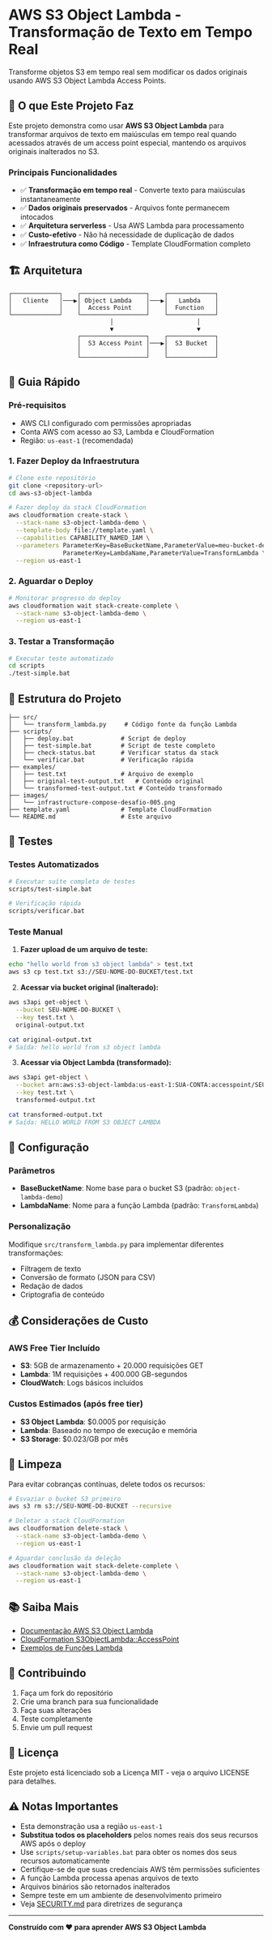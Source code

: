 # AWS S3 Object Lambda - Transformação de Texto em Tempo Real

Transforme objetos S3 em tempo real sem modificar os dados originais usando AWS S3 Object Lambda Access Points.

## 🎯 O que Este Projeto Faz

Este projeto demonstra como usar **AWS S3 Object Lambda** para transformar arquivos de texto em maiúsculas em tempo real quando acessados através de um access point especial, mantendo os arquivos originais inalterados no S3.

### Principais Funcionalidades
- ✅ **Transformação em tempo real** - Converte texto para maiúsculas instantaneamente
- ✅ **Dados originais preservados** - Arquivos fonte permanecem intocados
- ✅ **Arquitetura serverless** - Usa AWS Lambda para processamento
- ✅ **Custo-efetivo** - Não há necessidade de duplicação de dados
- ✅ **Infraestrutura como Código** - Template CloudFormation completo

## 🏗️ Arquitetura

```
┌─────────────┐    ┌──────────────────┐    ┌─────────────┐
│   Cliente   │───▶│ Object Lambda    │───▶│   Lambda    │
│             │    │  Access Point    │    │  Function   │
└─────────────┘    └──────────────────┘    └─────────────┘
                            │                       │
                            ▼                       ▼
                   ┌──────────────────┐    ┌─────────────┐
                   │  S3 Access Point │───▶│  S3 Bucket  │
                   │                  │    │             │
                   └──────────────────┘    └─────────────┘
```

## 🚀 Guia Rápido

### Pré-requisitos
- AWS CLI configurado com permissões apropriadas
- Conta AWS com acesso ao S3, Lambda e CloudFormation
- Região: `us-east-1` (recomendada)

### 1. Fazer Deploy da Infraestrutura

```bash
# Clone este repositório
git clone <repository-url>
cd aws-s3-object-lambda

# Fazer deploy da stack CloudFormation
aws cloudformation create-stack \
  --stack-name s3-object-lambda-demo \
  --template-body file://template.yaml \
  --capabilities CAPABILITY_NAMED_IAM \
  --parameters ParameterKey=BaseBucketName,ParameterValue=meu-bucket-demo \
               ParameterKey=LambdaName,ParameterValue=TransformLambda \
  --region us-east-1
```

### 2. Aguardar o Deploy

```bash
# Monitorar progresso do deploy
aws cloudformation wait stack-create-complete \
  --stack-name s3-object-lambda-demo \
  --region us-east-1
```

### 3. Testar a Transformação

```bash
# Executar teste automatizado
cd scripts
./test-simple.bat
```

## 📁 Estrutura do Projeto

```
├── src/
│   └── transform_lambda.py     # Código fonte da função Lambda
├── scripts/
│   ├── deploy.bat             # Script de deploy
│   ├── test-simple.bat        # Script de teste completo
│   ├── check-status.bat       # Verificar status da stack
│   └── verificar.bat          # Verificação rápida
├── examples/
│   ├── test.txt               # Arquivo de exemplo
│   ├── original-test-output.txt   # Conteúdo original
│   └── transformed-test-output.txt # Conteúdo transformado
├── images/
│   └── infrastructure-compose-desafio-005.png
├── template.yaml              # Template CloudFormation
└── README.md                  # Este arquivo
```

## 🧪 Testes

### Testes Automatizados
```bash
# Executar suíte completa de testes
scripts/test-simple.bat

# Verificação rápida
scripts/verificar.bat
```

### Teste Manual

1. **Fazer upload de um arquivo de teste:**
```bash
echo "hello world from s3 object lambda" > test.txt
aws s3 cp test.txt s3://SEU-NOME-DO-BUCKET/test.txt
```

2. **Acessar via bucket original (inalterado):**
```bash
aws s3api get-object \
  --bucket SEU-NOME-DO-BUCKET \
  --key test.txt \
  original-output.txt

cat original-output.txt
# Saída: hello world from s3 object lambda
```

3. **Acessar via Object Lambda (transformado):**
```bash
aws s3api get-object \
  --bucket arn:aws:s3-object-lambda:us-east-1:SUA-CONTA:accesspoint/SEU-OBJECT-LAMBDA-AP \
  --key test.txt \
  transformed-output.txt

cat transformed-output.txt
# Saída: HELLO WORLD FROM S3 OBJECT LAMBDA
```

## 🔧 Configuração

### Parâmetros
- **BaseBucketName**: Nome base para o bucket S3 (padrão: `object-lambda-demo`)
- **LambdaName**: Nome para a função Lambda (padrão: `TransformLambda`)

### Personalização
Modifique `src/transform_lambda.py` para implementar diferentes transformações:
- Filtragem de texto
- Conversão de formato (JSON para CSV)
- Redação de dados
- Criptografia de conteúdo

## 💰 Considerações de Custo

### AWS Free Tier Incluído
- **S3**: 5GB de armazenamento + 20.000 requisições GET
- **Lambda**: 1M requisições + 400.000 GB-segundos
- **CloudWatch**: Logs básicos incluídos

### Custos Estimados (após free tier)
- **S3 Object Lambda**: $0.0005 por requisição
- **Lambda**: Baseado no tempo de execução e memória
- **S3 Storage**: $0.023/GB por mês

## 🧹 Limpeza

Para evitar cobranças contínuas, delete todos os recursos:

```bash
# Esvaziar o bucket S3 primeiro
aws s3 rm s3://SEU-NOME-DO-BUCKET --recursive

# Deletar a stack CloudFormation
aws cloudformation delete-stack \
  --stack-name s3-object-lambda-demo \
  --region us-east-1

# Aguardar conclusão da deleção
aws cloudformation wait stack-delete-complete \
  --stack-name s3-object-lambda-demo \
  --region us-east-1
```

## 📚 Saiba Mais

- [Documentação AWS S3 Object Lambda](https://docs.aws.amazon.com/AmazonS3/latest/userguide/transforming-objects.html)
- [CloudFormation S3ObjectLambda::AccessPoint](https://docs.aws.amazon.com/AWSCloudFormation/latest/UserGuide/aws-resource-s3objectlambda-accesspoint.html)
- [Exemplos de Funções Lambda](https://docs.aws.amazon.com/AmazonS3/latest/userguide/olap-examples.html)

## 🤝 Contribuindo

1. Faça um fork do repositório
2. Crie uma branch para sua funcionalidade
3. Faça suas alterações
4. Teste completamente
5. Envie um pull request

## 📄 Licença

Este projeto está licenciado sob a Licença MIT - veja o arquivo LICENSE para detalhes.

## ⚠️ Notas Importantes

- Esta demonstração usa a região `us-east-1`
- **Substitua todos os placeholders** pelos nomes reais dos seus recursos AWS após o deploy
- Use `scripts/setup-variables.bat` para obter os nomes dos seus recursos automaticamente
- Certifique-se de que suas credenciais AWS têm permissões suficientes
- A função Lambda processa apenas arquivos de texto
- Arquivos binários são retornados inalterados
- Sempre teste em um ambiente de desenvolvimento primeiro
- Veja [SECURITY.md](SECURITY.md) para diretrizes de segurança

---

**Construído com ❤️ para aprender AWS S3 Object Lambda**